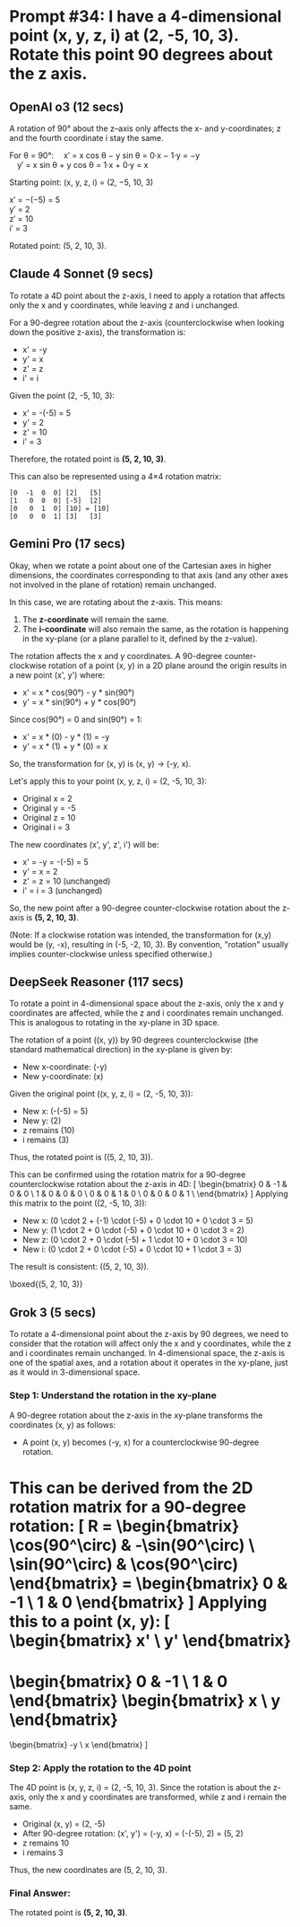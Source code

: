 # Prompt #34: I have a 4-dimensional point (x, y, z, i) at (2, -5, 10, 3). Rotate this point 90 degrees about the z axis.

## OpenAI o3  (12 secs)
A rotation of 90° about the z–axis only affects the x- and y-coordinates; z and the fourth coordinate i stay the same.

For θ = 90°:
 x′ = x cos θ − y sin θ = 0·x − 1·y = −y  
 y′ = x sin θ + y cos θ = 1·x + 0·y =  x

Starting point: (x, y, z, i) = (2, −5, 10, 3)

x′ = −(−5) = 5  
y′ =  2  
z′ = 10  
i′ = 3

Rotated point: (5, 2, 10, 3).

## Claude 4 Sonnet  (9 secs)
To rotate a 4D point about the z-axis, I need to apply a rotation that affects only the x and y coordinates, while leaving z and i unchanged.

For a 90-degree rotation about the z-axis (counterclockwise when looking down the positive z-axis), the transformation is:
- x' = -y
- y' = x
- z' = z
- i' = i

Given the point (2, -5, 10, 3):
- x' = -(-5) = 5
- y' = 2
- z' = 10
- i' = 3

Therefore, the rotated point is **(5, 2, 10, 3)**.

This can also be represented using a 4×4 rotation matrix:
```
[0  -1  0  0] [2]   [5]
[1   0  0  0] [-5]  [2]
[0   0  1  0] [10] = [10]
[0   0  0  1] [3]   [3]
```

## Gemini Pro  (17 secs)
Okay, when we rotate a point about one of the Cartesian axes in higher dimensions, the coordinates corresponding to that axis (and any other axes not involved in the plane of rotation) remain unchanged.

In this case, we are rotating about the z-axis. This means:
1.  The **z-coordinate** will remain the same.
2.  The **i-coordinate** will also remain the same, as the rotation is happening in the xy-plane (or a plane parallel to it, defined by the z-value).

The rotation affects the x and y coordinates. A 90-degree counter-clockwise rotation of a point (x, y) in a 2D plane around the origin results in a new point (x', y') where:
*   x' = x * cos(90°) - y * sin(90°)
*   y' = x * sin(90°) + y * cos(90°)

Since cos(90°) = 0 and sin(90°) = 1:
*   x' = x * (0) - y * (1) = -y
*   y' = x * (1) + y * (0) = x

So, the transformation for (x, y) is (x, y) -> (-y, x).

Let's apply this to your point (x, y, z, i) = (2, -5, 10, 3):

*   Original x = 2
*   Original y = -5
*   Original z = 10
*   Original i = 3

The new coordinates (x', y', z', i') will be:
*   x' = -y = -(-5) = 5
*   y' = x = 2
*   z' = z = 10 (unchanged)
*   i' = i = 3 (unchanged)

So, the new point after a 90-degree counter-clockwise rotation about the z-axis is **(5, 2, 10, 3)**.

(Note: If a clockwise rotation was intended, the transformation for (x,y) would be (y, -x), resulting in (-5, -2, 10, 3). By convention, "rotation" usually implies counter-clockwise unless specified otherwise.)

## DeepSeek Reasoner  (117 secs)
To rotate a point in 4-dimensional space about the z-axis, only the x and y coordinates are affected, while the z and i coordinates remain unchanged. This is analogous to rotating in the xy-plane in 3D space.

The rotation of a point \((x, y)\) by 90 degrees counterclockwise (the standard mathematical direction) in the xy-plane is given by:
- New x-coordinate: \(-y\)
- New y-coordinate: \(x\)

Given the original point \((x, y, z, i) = (2, -5, 10, 3)\):
- New x: \(-(-5) = 5\)
- New y: \(2\)
- z remains \(10\)
- i remains \(3\)

Thus, the rotated point is \((5, 2, 10, 3)\).

This can be confirmed using the rotation matrix for a 90-degree counterclockwise rotation about the z-axis in 4D:
\[
\begin{bmatrix}
0 & -1 & 0 & 0 \\
1 & 0 & 0 & 0 \\
0 & 0 & 1 & 0 \\
0 & 0 & 0 & 1 \\
\end{bmatrix}
\]
Applying this matrix to the point \((2, -5, 10, 3)\):
- New x: \(0 \cdot 2 + (-1) \cdot (-5) + 0 \cdot 10 + 0 \cdot 3 = 5\)
- New y: \(1 \cdot 2 + 0 \cdot (-5) + 0 \cdot 10 + 0 \cdot 3 = 2\)
- New z: \(0 \cdot 2 + 0 \cdot (-5) + 1 \cdot 10 + 0 \cdot 3 = 10\)
- New i: \(0 \cdot 2 + 0 \cdot (-5) + 0 \cdot 10 + 1 \cdot 3 = 3\)

The result is consistent: \((5, 2, 10, 3)\).

\boxed{(5, 2, 10, 3)}

## Grok 3  (5 secs)
To rotate a 4-dimensional point about the z-axis by 90 degrees, we need to consider that the rotation will affect only the x and y coordinates, while the z and i coordinates remain unchanged. In 4-dimensional space, the z-axis is one of the spatial axes, and a rotation about it operates in the xy-plane, just as it would in 3-dimensional space.

### Step 1: Understand the rotation in the xy-plane
A 90-degree rotation about the z-axis in the xy-plane transforms the coordinates (x, y) as follows:
- A point (x, y) becomes (-y, x) for a counterclockwise 90-degree rotation.

This can be derived from the 2D rotation matrix for a 90-degree rotation:
\[
R = \begin{bmatrix}
\cos(90^\circ) & -\sin(90^\circ) \\
\sin(90^\circ) & \cos(90^\circ)
\end{bmatrix}
= \begin{bmatrix}
0 & -1 \\
1 & 0
\end{bmatrix}
\]
Applying this to a point (x, y):
\[
\begin{bmatrix}
x' \\
y'
\end{bmatrix}
=
\begin{bmatrix}
0 & -1 \\
1 & 0
\end{bmatrix}
\begin{bmatrix}
x \\
y
\end{bmatrix}
=
\begin{bmatrix}
-y \\
x
\end{bmatrix}
\]

### Step 2: Apply the rotation to the 4D point
The 4D point is (x, y, z, i) = (2, -5, 10, 3). Since the rotation is about the z-axis, only the x and y coordinates are transformed, while z and i remain the same.
- Original (x, y) = (2, -5)
- After 90-degree rotation: (x', y') = (-y, x) = (-(-5), 2) = (5, 2)
- z remains 10
- i remains 3

Thus, the new coordinates are (5, 2, 10, 3).

### Final Answer:
The rotated point is **(5, 2, 10, 3)**.

